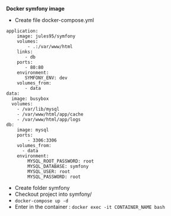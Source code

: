 **Docker symfony image**

- Create file docker-compose.yml

```
application:
    image: jules95/symfony
    volumes:
        - .:/var/www/html
    links:
       - db
    ports:
       - 80:80
    environment:
       SYMFONY_ENV: dev
    volumes_from:
       - data
data:
  image: busybox
  volumes:
    - /var/lib/mysql
    - /var/www/html/app/cache
    - /var/www/html/app/logs
db:
    image: mysql
    ports:
        - 3306:3306
    volumes_from:
      - data
    environment:
        MYSQL_ROOT_PASSWORD: root
        MYSQL_DATABASE: symfony
        MYSQL_USER: root
        MYSQL_PASSWORD: root
```

- Create folder symfony
- Checkout project into symfony/
- `docker-compose up -d`
- Enter in the container : `docker exec -it CONTAINER_NAME bash`
